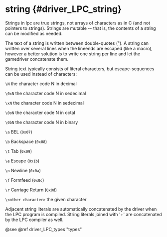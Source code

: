 string {#driver_LPC_string}
===========================
Strings in lpc are true strings, not arrays of characters as in C (and not pointers to strings). Strings are mutable -- that is, the contents of a string can be modified as needed.

The text of a string is written between double-quotes ("). A string can written over several lines when the lineends are escaped (like a macro), however a better solution is to write one string per line and let the gamedriver concatenate them.

String text typically consists of literal characters, but escape-sequences can be used instead of characters:

`\N`
the character code N in decimal

`\0xN`
the character code N in sedecimal

`\xN`
the character code N in sedecimal

`\0oN`
the character code N in octal

`\0bN`
the character code N in binary

`\a`
BEL (`0x07`)

`\b`
Backspace (`0x08`)

`\t`
Tab (`0x09`)

`\e`
Escape (`0x1b`)

`\n`
Newline (`0x0a`)

`\f`
Formfeed (`0x0c`)

`\r`
Carriage Return (`0x0d`)

`\<other character>`
the given character

Adjacent string literals are automatically concatenated by the driver when the LPC program is compiled. String literals joined with '+' are concatenated by the LPC compiler as well.

@see @ref driver_LPC_types "types"
